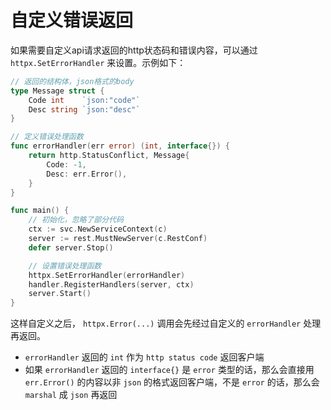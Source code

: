 # 自定义错误返回

如果需要自定义api请求返回的http状态码和错误内容，可以通过 `httpx.SetErrorHandler` 来设置。示例如下：
```go
// 返回的结构体，json格式的body
type Message struct {
	Code int    `json:"code"`
	Desc string `json:"desc"`
}

// 定义错误处理函数
func errorHandler(err error) (int, interface{}) {
	return http.StatusConflict, Message{
		Code: -1,
		Desc: err.Error(),
	}
}

func main() {
    // 初始化，忽略了部分代码
	ctx := svc.NewServiceContext(c)
	server := rest.MustNewServer(c.RestConf)
	defer server.Stop()

    // 设置错误处理函数
	httpx.SetErrorHandler(errorHandler)
	handler.RegisterHandlers(server, ctx)
	server.Start()
}
```
这样自定义之后， `httpx.Error(...)` 调用会先经过自定义的 `errorHandler` 处理再返回。 


- `errorHandler` 返回的 `int` 作为 `http status code` 返回客户端
- 如果 `errorHandler` 返回的 `interface{}` 是 `error` 类型的话，那么会直接用 `err.Error()` 的内容以非 `json` 的格式返回客户端，不是 `error` 的话，那么会 `marshal` 成 `json` 再返回
